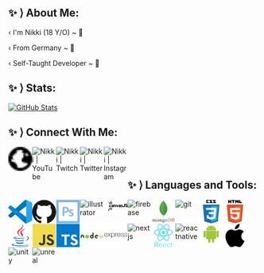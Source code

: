 ## ✨ ⟩ About Me:
<p>‹ I'm Nikki (18 Y/O) ~ 🎀</p>
<p>‹ From Germany ~ 📍</p>
<p>‹ Self-Taught Developer ~ 🔧</p>


## ✨ ⟩ Stats:

[![GitHub Stats](https://github-readme-stats.vercel.app/api?username=verschlafene)](https://github.com/anuraghazra/github-readme-stats)


## ✨ ⟩ Connect With Me:

[<img align="left" alt="Nikki | Website" width="48px" src="https://raw.githubusercontent.com/iconic/open-iconic/master/svg/globe.svg" />][website]
[<img align="left" alt="Nikki | YouTube" width="48px" src="https://cdn.jsdelivr.net/npm/simple-icons@v3/icons/youtube.svg" />][youtube]
[<img align="left" alt="Nikki | Twitch" width="48px" src="https://cdn.jsdelivr.net/npm/simple-icons@v3/icons/twitch.svg" />][twitch]
[<img align="left" alt="Nikki | Twitter" width="48px" src="https://cdn.jsdelivr.net/npm/simple-icons@v3/icons/twitter.svg" />][twitter]
[<img align="left" alt="Nikki | Instagram" width="48px" src="https://cdn.jsdelivr.net/npm/simple-icons@v3/icons/instagram.svg" />][instagram]
<br />
<br />

## ✨ ⟩ Languages and Tools:

[<img align="left" alt="Visual Studio Code" width="48px" src="https://raw.githubusercontent.com/github/explore/80688e429a7d4ef2fca1e82350fe8e3517d3494d/topics/visual-studio-code/visual-studio-code.png"/>][vscode]
[<img align="left" alt="GitHub" width="48px" src="https://raw.githubusercontent.com/github/explore/78df643247d429f6cc873026c0622819ad797942/topics/github/github.png" />][github]
[<img align="left" alt="photoshop" width="48px" src="https://raw.githubusercontent.com/devicons/devicon/master/icons/photoshop/photoshop-line.svg" />][photoshop]
[<img align="left" alt="illustrator" width="48px" src="https://www.vectorlogo.zone/logos/adobe_illustrator/adobe_illustrator-icon.svg" />][illustrator]
[<img align="left" alt="canvasjs" width="48px" src="https://raw.githubusercontent.com/Hardik0307/Hardik0307/master/assets/canvasjs-charts.svg" />][canvas]
[<img align="left" alt="firebase" width="48px" src="https://www.vectorlogo.zone/logos/firebase/firebase-icon.svg"  />][firebase]
[<img align="left" alt="mongodb" width="48px" src="https://raw.githubusercontent.com/devicons/devicon/master/icons/mongodb/mongodb-original-wordmark.svg" />][mongodb]
[<img align="left" alt="git" width="48px" src="https://www.vectorlogo.zone/logos/git-scm/git-scm-icon.svg" />][git]
[<img align="left" alt="css3" width="48px" src="https://raw.githubusercontent.com/devicons/devicon/master/icons/css3/css3-original-wordmark.svg" />][css]
[<img align="left" alt="html5" width="48px" src="https://raw.githubusercontent.com/devicons/devicon/master/icons/html5/html5-original-wordmark.svg" />][html]
[<img align="left" alt="java" width="48px" src="https://raw.githubusercontent.com/devicons/devicon/master/icons/java/java-original.svg" />][java]
[<img align="left" alt="javascript" width="48px" src="https://raw.githubusercontent.com/devicons/devicon/master/icons/javascript/javascript-original.svg" />][javascript]
[<img align="left" alt="typescript" width="48px" src="https://raw.githubusercontent.com/devicons/devicon/master/icons/typescript/typescript-original.svg" />][typescript]
[<img align="left" alt="nodejs" width="48px" src="https://raw.githubusercontent.com/devicons/devicon/master/icons/nodejs/nodejs-original-wordmark.svg" />][nodejs]
[<img align="left" alt="express" width="48px" src="https://raw.githubusercontent.com/devicons/devicon/master/icons/express/express-original-wordmark.svg" />][express]
[<img align="left" alt="nextjs" width="48px" src="https://cdn.worldvectorlogo.com/logos/nextjs-2.svg" />][nextjs]
[<img align="left" alt="react" width="48px" src="https://raw.githubusercontent.com/devicons/devicon/master/icons/react/react-original-wordmark.svg" />][react]
[<img align="left" alt="reactnative" width="48px" src="https://reactnative.dev/img/header_logo.svg" />][reactnative]
[<img align="left" alt="android" width="48px" src="https://raw.githubusercontent.com/devicons/devicon/master/icons/android/android-original-wordmark.svg" />][android]
[<img align="left" alt="apple" width="48px" src="https://raw.githubusercontent.com/devicons/devicon/master/icons/apple/apple-original.svg" />][apple] 
[<img align="left" alt="unity" width="48px" src="https://www.vectorlogo.zone/logos/unity3d/unity3d-icon.svg" alt="unity" />][unity]
[<img align="left" alt="unreal" width="48px" src="https://raw.githubusercontent.com/kenangundogan/fontisto/036b7eca71aab1bef8e6a0518f7329f13ed62f6b/icons/svg/brand/unreal-engine.svg" />][unrealengine]

[website]: https://github.com/BlushingNikki
[github]: https://github.com/BlushingNikki
[twitter]: https://twitter.com/BlushingNikki
[instagram]: https://instagram.com/BlushingNikki
[twitch]: https://twitch.tv/Blushing_Nikki
[youtube]: https://youtube.com/@BlushingNikki
[vscode]: https://code.visualstudio.com
[photoshop]: https://adobe.com/products/photoshop
[illustrator]: https://adobe.com/products/illustrator
[canvas]: https://canvasjs.com
[firebase]: https://firebase.google.com
[mongodb]: https://mongodb.com
[git]: https://git-scm.com
[css]: https://w3schools.com/css
[html]: https://w3schools.com/html
[java]: https://java.com
[javascript]: https://javascript.com
[typescript]: https://typescriptlang.org
[nodejs]: https://nodejs.org
[express]: https://expressjs.com
[nextjs]: https://nextjs.org
[react]: https://reactjs.org
[reactnative]: https://reactnative.dev
[android]: https://android.com
[apple]: https://apple.com
[unity]: https://unity.com
[unrealengine]: https://unrealengine.com
